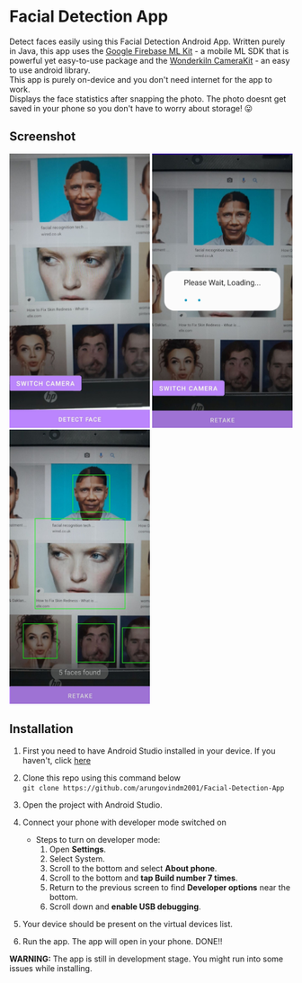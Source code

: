 # Facial Detection App

Detect faces easily using this Facial Detection Android App. Written purely in Java, this app uses the [Google Firebase ML Kit](https://firebase.google.com/docs/ml-kit) - a mobile ML SDK that is powerful yet easy-to-use package and the [Wonderkiln CameraKit](https://github.com/CameraKit/camerakit-android) - an easy to use android library.
<br/>
This app is purely on-device and you don't need internet for the app to work.
<br/>
Displays the face statistics after snapping the photo. The photo doesnt get saved in your phone so you don't have to worry about storage! 😛

## Screenshot
<p float="left">
  <img src="/images/Screenshot 1.jpg" width="250" height="488" />
  <img src="/images/Screenshot 2.jpg" width="250" height="488" />
  <img src="/images/Screenshot 3.jpg" width="250" height="488" />
</p>

## Installation

 1. First you need to have Android Studio installed in your device. If you haven't, click [here](https://developer.android.com/studio/install)
 2. Clone this repo using this command below <br/>
 `git clone https://github.com/arungovindm2001/Facial-Detection-App`
 3. Open the project with Android Studio.
 4. Connect your phone with developer mode switched on
	 - Steps to turn on developer mode:
		1.  Open **Settings**.
		2.  Select System.
		3.  Scroll to the bottom and select **About phone**.
		4.  Scroll to the bottom and **tap Build number 7 times**.
		5.  Return to the previous screen to find  **Developer options**  near the bottom.
		6.  Scroll down and **enable USB debugging**.
	
 5. Your device should be present on the virtual devices list.
 6. Run the app. The app will open in your phone. DONE!!
 
 **WARNING:** The app is still in development stage. You might run into some issues while installing.
